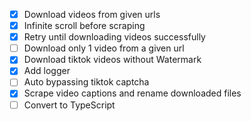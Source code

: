 - [x] Download videos from given urls
- [x] Infinite scroll before scraping
- [x] Retry until downloading videos successfully
- [ ] Download only 1 video from a given url
- [x] Download tiktok videos without Watermark
- [x] Add logger
- [ ] Auto bypassing tiktok captcha
- [x] Scrape video captions and rename downloaded files
- [ ] Convert to TypeScript